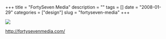 +++
title = "FortySeven Media"
description = ""
tags = []
date = "2008-01-29"
categories = ["design"]
slug = "fortyseven-media"
+++


 

  <div id="screens-thumbs" class="clearfix">
    <div class="txt-center" id="design-submission"><a href="http://fortysevenmedia.com/"><img id='bluga-thumbnail-1051' class='bluga-thumbnail large' src='//konigi.com/media/bluga/
wt47f281d8cd1dd_0.jpg'/></a></div>  
  </div>   
<p><a href="http://fortysevenmedia.com/">http://fortysevenmedia.com/</a></p>




